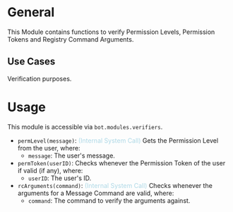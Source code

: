 # General
This Module contains functions to verify Permission Levels, Permission Tokens and Registry Command Arguments.

## Use Cases
Verification purposes.

# Usage
This module is accessible via `bot.modules.verifiers`.

- `permLevel(message)`: <span style="color:lightblue">(Internal System Call)</span> Gets the Permission Level from the user, where:
  - `message`: The user's message.
- `permToken(userID)`: Checks whenever the Permission Token of the user if valid (if any), where:
  - `userID`: The user's ID.
- `rcArguments(command)`: <span style="color:lightblue">(Internal System Call)</span> Checks whenever the arguments for a Message Command are valid, where:
  - `command`: The command to verify the arguments against.